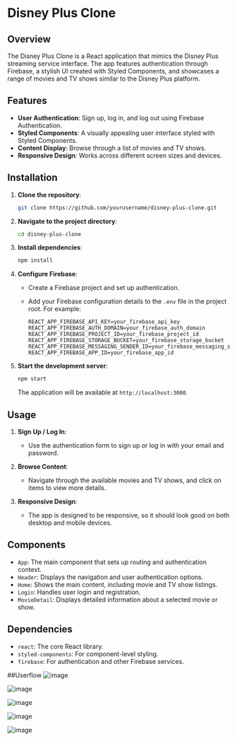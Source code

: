 
# Disney Plus Clone

## Overview

The Disney Plus Clone is a React application that mimics the Disney Plus streaming service interface. The app features authentication through Firebase, a stylish UI created with Styled Components, and showcases a range of movies and TV shows similar to the Disney Plus platform.

## Features

- **User Authentication**: Sign up, log in, and log out using Firebase Authentication.
- **Styled Components**: A visually appealing user interface styled with Styled Components.
- **Content Display**: Browse through a list of movies and TV shows.
- **Responsive Design**: Works across different screen sizes and devices.

## Installation

1. **Clone the repository**:

   ```bash
   git clone https://github.com/yourusername/disney-plus-clone.git
   ```

2. **Navigate to the project directory**:

   ```bash
   cd disney-plus-clone
   ```

3. **Install dependencies**:

   ```bash
   npm install
   ```

4. **Configure Firebase**:
   - Create a Firebase project and set up authentication.
   - Add your Firebase configuration details to the `.env` file in the project root. For example:

     ```
     REACT_APP_FIREBASE_API_KEY=your_firebase_api_key
     REACT_APP_FIREBASE_AUTH_DOMAIN=your_firebase_auth_domain
     REACT_APP_FIREBASE_PROJECT_ID=your_firebase_project_id
     REACT_APP_FIREBASE_STORAGE_BUCKET=your_firebase_storage_bucket
     REACT_APP_FIREBASE_MESSAGING_SENDER_ID=your_firebase_messaging_sender_id
     REACT_APP_FIREBASE_APP_ID=your_firebase_app_id
     ```

5. **Start the development server**:

   ```bash
   npm start
   ```

   The application will be available at `http://localhost:3000`.

## Usage

1. **Sign Up / Log In**:
   - Use the authentication form to sign up or log in with your email and password.

2. **Browse Content**:
   - Navigate through the available movies and TV shows, and click on items to view more details.

3. **Responsive Design**:
   - The app is designed to be responsive, so it should look good on both desktop and mobile devices.

## Components

- `App`: The main component that sets up routing and authentication context.
- `Header`: Displays the navigation and user authentication options.
- `Home`: Shows the main content, including movie and TV show listings.
- `Login`: Handles user login and registration.
- `MovieDetail`: Displays detailed information about a selected movie or show.

## Dependencies

- `react`: The core React library.
- `styled-components`: For component-level styling.
- `firebase`: For authentication and other Firebase services.

##Userflow
![image](https://github.com/user-attachments/assets/128e6dfa-2269-46f8-9cb6-eed28e3c8232)

![image](https://github.com/user-attachments/assets/48d89548-173f-4c67-a19e-654a5ebb71bf)

![image](https://github.com/user-attachments/assets/cb52ee61-6bb2-4b2a-adac-991de866d702)

![image](https://github.com/user-attachments/assets/79df522d-89cf-498b-8244-2d64a4944097)

![image](https://github.com/user-attachments/assets/1569be3a-3929-4514-a900-712df30da108)

